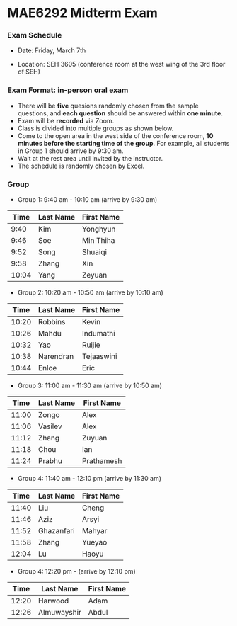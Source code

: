 # MAE6292 Midterm Exam

### Exam Schedule

 * Date:   Friday, March 7th

 * Location: SEH 3605 (conference room at the west wing of the 3rd floor of SEH)

### Exam Format: in-person oral exam

   * There will be **five** quesions randomly chosen from the sample questions, and **each question** should be answered within **one minute**.
   * Exam will be **recorded** via Zoom.
   * Class is divided into multiple groups as shown below. 
   * Come to the open area in the west side of the conference room, **10 minutes before the starting time of the group**. For example, all students in Group 1 should arrive by 9:30 am.
   * Wait at the rest area until invited by the instructor.
   * The schedule is randomly chosen by Excel. 

### Group 

* Group 1: 9:40 am - 10:10 am (arrive by 9:30 am)

| Time  | Last Name | First Name |
| ----- | --------- | ---------- |
| 9:40  | Kim       | Yonghyun   |
| 9:46  | Soe       | Min Thiha  |
| 9:52  | Song      | Shuaiqi    |
| 9:58  | Zhang     | Xin        |
| 10:04 | Yang      | Zeyuan     |

* Group 2: 10:20 am - 10:50 am (arrive by 10:10 am) 

| Time  | Last Name | First Name |
| ----- | --------- | ---------- |
| 10:20 | Robbins   | Kevin      |
| 10:26 | Mahdu     | Indumathi  |
| 10:32 | Yao       | Ruijie     |
| 10:38 | Narendran | Tejaaswini |
| 10:44 | Enloe     | Eric       |

 * Group 3: 11:00 am - 11:30 am (arrive by 10:50 am)

| Time  | Last Name | First Name |
| ----- | --------- | ---------- |
| 11:00 | Zongo     | Alex       |
| 11:06 | Vasilev   | Alex       |
| 11:12 | Zhang     | Zuyuan     |
| 11:18 | Chou      | Ian        |
| 11:24 | Prabhu    | Prathamesh |

 * Group 4: 11:40 am - 12:10 pm (arrive by 11:30 am)

| Time  | Last Name  | First Name |
| ----- | ---------- | ---------- |
| 11:40 | Liu        | Cheng      |
| 11:46 | Aziz       | Arsyi      |
| 11:52 | Ghazanfari | Mahyar     |
| 11:58 | Zhang      | Yueyao     |
| 12:04 | Lu         | Haoyu      |

* Group 4: 12:20 pm - (arrive by 12:10 pm)

| Time  | Last Name   | First Name |
| ----- | ----------- | ---------- |
| 12:20 | Harwood     | Adam       |
| 12:26 | Almuwayshir | Abdul      |


